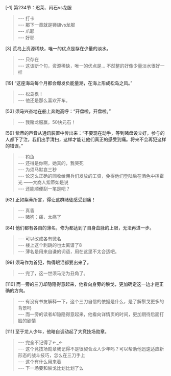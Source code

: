 
[-1] 第234节：迟莱、闷石vs龙服
>--- 打卡<br>
>--- 那下一章就是狮旗vs龙服<br>
>--- 爪耶<br>
>--- 好耶<br>

[3] 荒岛上资源稀缺，唯一的优点是存在少量的淡水。
>--- 只存在<br>
>--- 这该断个句，资源稀缺，唯一的优点是… 不然整的好像少量淡水很好一样<br>

[19] “这座海岛每个月都会爆发负能量潮，在海上形成松岛之风。”
>--- 松岛枫！<br>
>--- 他还是那么喜欢开车。<br>

[53] 须马兴奋地在船上奔跑高呼：“开盘啦，开盘啦。”
>--- 我赌龙服赢，50快元石！<br>

[59] 紫蒂的声音从通讯装置中传出来：“不要现在动手，等到赌盘设立好，参与的人都下了注，我们出手清扫，这样才能让他们真正的感受到痛。将来不会再犯这样的错误。”
>--- 钓鱼<br>
>--- 还得是你啊，她真的，我哭死<br>
>--- 为须马默哀三秒<br>
>--- 论这么正确的回收给佣兵们发放的工资，免得他们登陆后在酒色中挥霍光
——大商人紫蒂如是说<br>
>--- 还能顺便刮一笔是吧？<br>

[62] 正如紫蒂所言，得让这群赌徒感受到痛！
>--- 真香<br>
>--- 赌狗：痛，太痛了<br>

[84] 他们都有各自的薄名，修为都达到了自身血脉的上限，无法再进一步。
>--- 可以改成各有微名<br>
>--- 楼上这个刺跳的也太离谱了8<br>
>--- 薄名是用来自谦的词语，用在这里不太合适吧。<br>

[99] 须马作为首犯，悔得眼泪都要出来了。
>--- 完了，这一世须马沦为丑角了。<br>

[110] 而一旁的三刀却隐隐得意起来，他看向身旁的鬃戈，更加确定这一边才是正确的方向。
>--- 有没有书友解释一下，这个三刀自信的依据是什么，是了解鬃戈更多的背景吗<br>
>--- 而一旁的读者却隐隐得意起来，他看向详情页的时间，更加期待后面打脸的剧情<br>

[111] 至于龙人少年，他暗自调动起了大竞技场勋章。
>--- 完全不记得了←_←<br>
>--- 这个竞技场勋章我记得不是很契合龙人少年吗？可以帮助他迅速适应新形态的战斗技巧，怎么在三刀手上<br>
>--- 这个有什么用来着<br>
>--- 下一场要和鬃戈比划比划了么<br>
